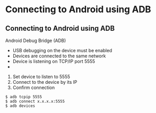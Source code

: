 # Connecting to Android using ADB

## Connecting to Android using ADB

Android Debug Bridge \(ADB\)

* USB debugging on the device must be enabled
* Devices are connected to the same network
* Device is listening on TCP/IP port 5555
* ​

1. Set device to listen to 5555
2. Connect to the device by its IP
3. Confirm connection

```text
$ adb tcpip 5555
$ adb connect x.x.x.x:5555
$ adb devices
```

​

